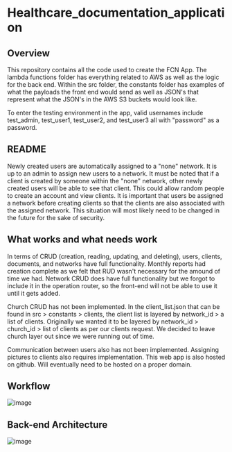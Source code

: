 # Healthcare_documentation_application
## Overview
This repository contains all the code used to create the FCN App. The lambda functions folder has everything
related to AWS as well as the logic for the back end. Within the src folder, the constants folder has examples
of what the payloads the front end would send as well as JSON's that represent what the JSON's in the AWS S3 buckets
would look like.

To enter the testing environment in the app, valid usernames include test_admin, test_user1, test_user2, and test_user3
all with "password" as a password.

## README
Newly created users are automatically assigned to a "none" network. It is up to an admin to assign new users to
a network. It must be noted that if a client is created by someone within the "none" network, other newly created users
will be able to see that client. This could allow random people to create an account and view clients. It is important
that users be assigned a network before creating clients so that the clients are also associated with the assigned network. 
This situation will most likely need to be changed in the future for the sake of security. 

## What works and what needs work
In terms of CRUD (creation, reading, updating, and deleting), users, clients, documents, and networks have full
functionality. Monthly reports had creation complete as we felt that RUD wasn't necessary for the amound of time
we had. Network CRUD does have full functionality but we forgot to include it in the operation router, so the front-end
will not be able to use it until it gets added.

Church CRUD has not been implemented. In the client_list.json that can be found in src > constants > clients,
the client list is layered by network_id > a list of clients. Originally we wanted it to be layered by network_id >
church_id > list of clients as per our clients request. We decided to leave church layer out since we were running out
of time. 

Communication between users also has not been implemented. Assigning pictures to clients also requires implementation.
This web app is also hosted on github. Will eventually need to be hosted on a proper domain.

## Workflow
![image](https://github.com/Faith-Community-App-DevTeam/Healthcare_documentation_application/assets/113818711/6c444600-71ad-4585-b646-ce229d4a163b)


## Back-end Architecture
![image](https://github.com/Faith-Community-App-DevTeam/Healthcare_documentation_application/assets/113818711/42e372c6-bc9d-4106-9c5c-808381258f1d)
